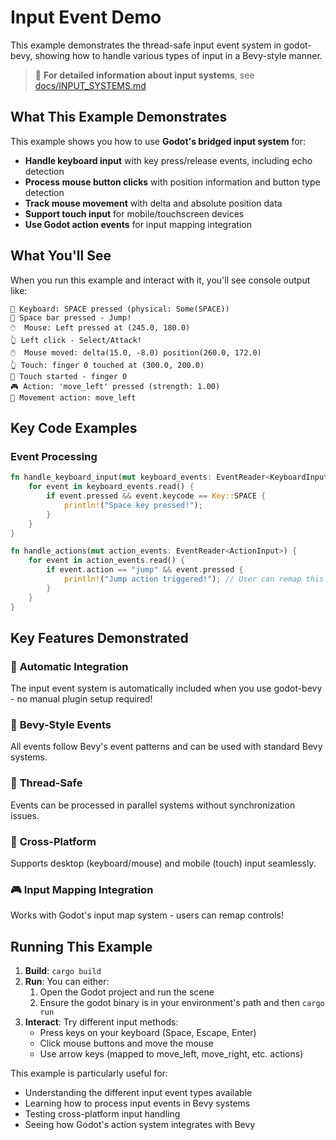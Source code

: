 # Input Event Demo

This example demonstrates the thread-safe input event system in godot-bevy, showing how to handle various types of input in a Bevy-style manner.

> 📖 **For detailed information about input systems**, see [docs/INPUT_SYSTEMS.md](../../docs/INPUT_SYSTEMS.md)

## What This Example Demonstrates

This example shows you how to use **Godot's bridged input system** for:

- **Handle keyboard input** with key press/release events, including echo detection
- **Process mouse button clicks** with position information and button type detection
- **Track mouse movement** with delta and absolute position data
- **Support touch input** for mobile/touchscreen devices
- **Use Godot action events** for input mapping integration

## What You'll See

When you run this example and interact with it, you'll see console output like:

```
🎹 Keyboard: SPACE pressed (physical: Some(SPACE))
🚀 Space bar pressed - Jump!
🖱️  Mouse: Left pressed at (245.0, 180.0)
👆 Left click - Select/Attack!
🖱️  Mouse moved: delta(15.0, -8.0) position(260.0, 172.0)
👆 Touch: finger 0 touched at (300.0, 200.0)
📱 Touch started - finger 0
🎮 Action: 'move_left' pressed (strength: 1.00)
🏃 Movement action: move_left
```

## Key Code Examples

### Event Processing
```rust
fn handle_keyboard_input(mut keyboard_events: EventReader<KeyboardInput>) {
    for event in keyboard_events.read() {
        if event.pressed && event.keycode == Key::SPACE {
            println!("Space key pressed!");
        }
    }
}

fn handle_actions(mut action_events: EventReader<ActionInput>) {
    for event in action_events.read() {
        if event.action == "jump" && event.pressed {
            println!("Jump action triggered!"); // User can remap this!
        }
    }
}
```

## Key Features Demonstrated

### 🔄 **Automatic Integration**
The input event system is automatically included when you use godot-bevy - no manual plugin setup required!

### 🎯 **Bevy-Style Events**
All events follow Bevy's event patterns and can be used with standard Bevy systems.

### 🧵 **Thread-Safe**
Events can be processed in parallel systems without synchronization issues.

### 📱 **Cross-Platform**
Supports desktop (keyboard/mouse) and mobile (touch) input seamlessly.

### 🎮 **Input Mapping Integration**
Works with Godot's input map system - users can remap controls!

## Running This Example

1. **Build**: `cargo build`
2. **Run**: You can either:
    1. Open the Godot project and run the scene
    1. Ensure the godot binary is in your environment's path and then `cargo run`
3. **Interact**: Try different input methods:
   - Press keys on your keyboard (Space, Escape, Enter)
   - Click mouse buttons and move the mouse
   - Use arrow keys (mapped to move_left, move_right, etc. actions)

This example is particularly useful for:
- Understanding the different input event types available
- Learning how to process input events in Bevy systems
- Testing cross-platform input handling
- Seeing how Godot's action system integrates with Bevy
